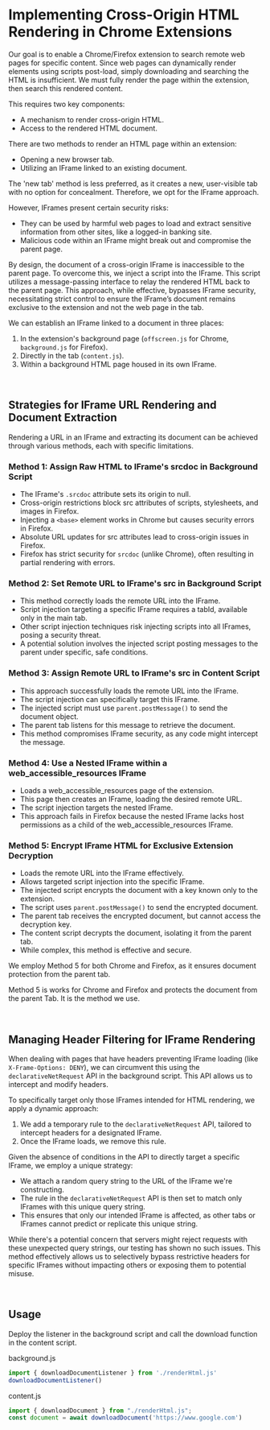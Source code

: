 # Implementing Cross-Origin HTML Rendering in Chrome Extensions
Our goal is to enable a Chrome/Firefox extension to search remote web pages for specific content. Since web pages can dynamically render elements using scripts post-load, simply downloading and searching the HTML is insufficient. We must fully render the page within the extension, then search this rendered content.

This requires two key components:
- A mechanism to render cross-origin HTML.
- Access to the rendered HTML document.

There are two methods to render an HTML page within an extension:
- Opening a new browser tab.
- Utilizing an IFrame linked to an existing document.

The 'new tab' method is less preferred, as it creates a new, user-visible tab with no option for concealment. Therefore, we opt for the IFrame approach.

However, IFrames present certain security risks:
- They can be used by harmful web pages to load and extract sensitive information from other sites, like a logged-in banking site.
- Malicious code within an IFrame might break out and compromise the parent page.

By design, the document of a cross-origin IFrame is inaccessible to the parent page. To overcome this, we inject a script into the IFrame. This script utilizes a message-passing interface to relay the rendered HTML back to the parent page. This approach, while effective, bypasses IFrame security, necessitating strict control to ensure the IFrame’s document remains exclusive to the extension and not the web page in the tab.

We can establish an IFrame linked to a document in three places:
1) In the extension's background page (`offscreen.js` for Chrome, `background.js` for Firefox).
2) Directly in the tab (`content.js`).
3) Within a background HTML page housed in its own IFrame.

<br>

## Strategies for IFrame URL Rendering and Document Extraction
Rendering a URL in an IFrame and extracting its document can be achieved through various methods, each with specific limitations.

### Method 1: Assign Raw HTML to IFrame's srcdoc in Background Script
- The IFrame's `.srcdoc` attribute sets its origin to null.
- Cross-origin restrictions block src attributes of scripts, stylesheets, and images in Firefox.
- Injecting a `<base>` element works in Chrome but causes security errors in Firefox.
- Absolute URL updates for src attributes lead to cross-origin issues in Firefox.
- Firefox has strict security for `srcdoc` (unlike Chrome), often resulting in partial rendering with errors.

### Method 2: Set Remote URL to IFrame's src in Background Script
- This method correctly loads the remote URL into the IFrame.
- Script injection targeting a specific IFrame requires a tabId, available only in the main tab.
- Other script injection techniques risk injecting scripts into all IFrames, posing a security threat.
- A potential solution involves the injected script posting messages to the parent under specific, safe conditions.

### Method 3: Assign Remote URL to IFrame's src in Content Script
- This approach successfully loads the remote URL into the IFrame.
- The script injection can specifically target this IFrame.
- The injected script must use `parent.postMessage()` to send the document object.
- The parent tab listens for this message to retrieve the document.
- This method compromises IFrame security, as any code might intercept the message.

### Method 4: Use a Nested IFrame within a web_accessible_resources IFrame
- Loads a web_accessible_resources page of the extension.
- This page then creates an IFrame, loading the desired remote URL.
- The script injection targets the nested IFrame.
- This approach fails in Firefox because the nested IFrame lacks host permissions as a child of the web_accessible_resources IFrame.

### Method 5: Encrypt IFrame HTML for Exclusive Extension Decryption
- Loads the remote URL into the IFrame effectively.
- Allows targeted script injection into the specific IFrame.
- The injected script encrypts the document with a key known only to the extension.
- The script uses `parent.postMessage()` to send the encrypted document.
- The parent tab receives the encrypted document, but cannot access the decryption key.
- The content script decrypts the document, isolating it from the parent tab.
- While complex, this method is effective and secure.

We employ Method 5 for both Chrome and Firefox, as it ensures document protection from the parent tab.

Method 5 is works for Chrome and Firefox and protects the document from the parent Tab. It is the method we use.

<br>

## Managing Header Filtering for IFrame Rendering
When dealing with pages that have headers preventing IFrame loading (like `X-Frame-Options: DENY`), we can circumvent this using the `declarativeNetRequest` API in the background script. This API allows us to intercept and modify headers.

To specifically target only those IFrames intended for HTML rendering, we apply a dynamic approach:
1. We add a temporary rule to the `declarativeNetRequest` API, tailored to intercept headers for a designated IFrame.
2. Once the IFrame loads, we remove this rule.

Given the absence of conditions in the API to directly target a specific IFrame, we employ a unique strategy:
- We attach a random query string to the URL of the IFrame we're constructing.
- The rule in the `declarativeNetRequest` API is then set to match only IFrames with this unique query string.
- This ensures that only our intended IFrame is affected, as other tabs or IFrames cannot predict or replicate this unique string.

While there's a potential concern that servers might reject requests with these unexpected query strings, our testing has shown no such issues. This method effectively allows us to selectively bypass restrictive headers for specific IFrames without impacting others or exposing them to potential misuse.

<br>

## Usage
Deploy the listener in the background script and call the download function in the content script.


background.js
```js
import { downloadDocumentListener } from './renderHtml.js'
downloadDocumentListener()
```

content.js
```js
import { downloadDocument } from "./renderHtml.js";
const document = await downloadDocument('https://www.google.com')
```
